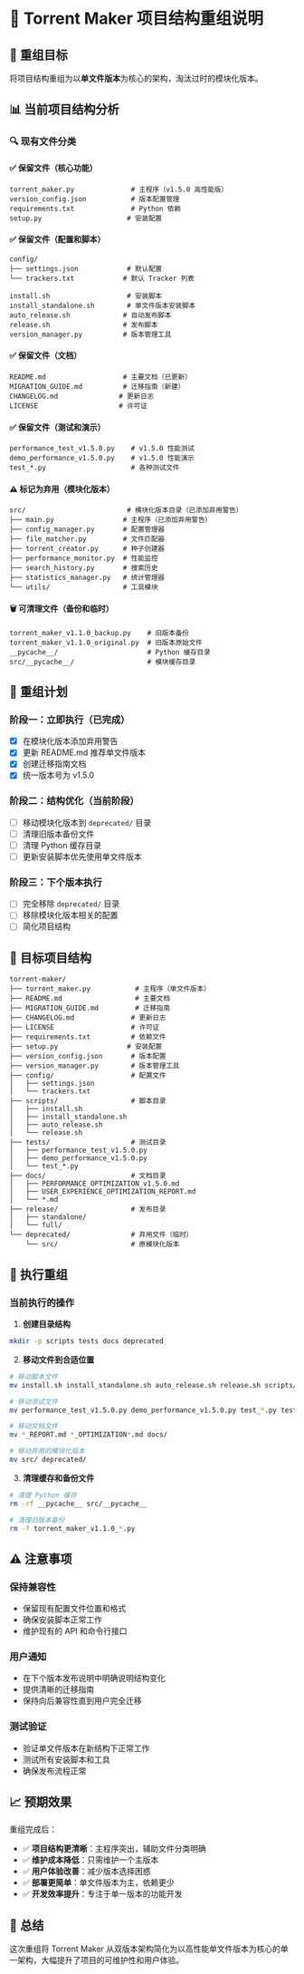 # 📁 Torrent Maker 项目结构重组说明

## 🎯 重组目标

将项目结构重组为以**单文件版本**为核心的架构，淘汰过时的模块化版本。

## 📊 当前项目结构分析

### 🔍 现有文件分类

#### ✅ 保留文件（核心功能）
```
torrent_maker.py              # 主程序（v1.5.0 高性能版）
version_config.json           # 版本配置管理
requirements.txt              # Python 依赖
setup.py                     # 安装配置
```

#### ✅ 保留文件（配置和脚本）
```
config/
├── settings.json            # 默认配置
└── trackers.txt            # 默认 Tracker 列表

install.sh                   # 安装脚本
install_standalone.sh        # 单文件版本安装脚本
auto_release.sh             # 自动发布脚本
release.sh                  # 发布脚本
version_manager.py          # 版本管理工具
```

#### ✅ 保留文件（文档）
```
README.md                   # 主要文档（已更新）
MIGRATION_GUIDE.md          # 迁移指南（新建）
CHANGELOG.md               # 更新日志
LICENSE                    # 许可证
```

#### ✅ 保留文件（测试和演示）
```
performance_test_v1.5.0.py    # v1.5.0 性能测试
demo_performance_v1.5.0.py    # v1.5.0 性能演示
test_*.py                     # 各种测试文件
```

#### ⚠️ 标记为弃用（模块化版本）
```
src/                         # 模块化版本目录（已添加弃用警告）
├── main.py                 # 主程序（已添加弃用警告）
├── config_manager.py       # 配置管理器
├── file_matcher.py         # 文件匹配器
├── torrent_creator.py      # 种子创建器
├── performance_monitor.py  # 性能监控
├── search_history.py       # 搜索历史
├── statistics_manager.py   # 统计管理器
└── utils/                  # 工具模块
```

#### 🗑️ 可清理文件（备份和临时）
```
torrent_maker_v1.1.0_backup.py    # 旧版本备份
torrent_maker_v1.1.0_original.py  # 旧版本原始文件
__pycache__/                      # Python 缓存目录
src/__pycache__/                  # 模块缓存目录
```

## 🔄 重组计划

### 阶段一：立即执行（已完成）
- [x] 在模块化版本添加弃用警告
- [x] 更新 README.md 推荐单文件版本
- [x] 创建迁移指南文档
- [x] 统一版本号为 v1.5.0

### 阶段二：结构优化（当前阶段）
- [ ] 移动模块化版本到 `deprecated/` 目录
- [ ] 清理旧版本备份文件
- [ ] 清理 Python 缓存目录
- [ ] 更新安装脚本优先使用单文件版本

### 阶段三：下个版本执行
- [ ] 完全移除 `deprecated/` 目录
- [ ] 移除模块化版本相关的配置
- [ ] 简化项目结构

## 📁 目标项目结构

```
torrent-maker/
├── torrent_maker.py           # 主程序（单文件版本）
├── README.md                  # 主要文档
├── MIGRATION_GUIDE.md         # 迁移指南
├── CHANGELOG.md              # 更新日志
├── LICENSE                   # 许可证
├── requirements.txt          # 依赖文件
├── setup.py                 # 安装配置
├── version_config.json       # 版本配置
├── version_manager.py        # 版本管理工具
├── config/                   # 配置文件
│   ├── settings.json
│   └── trackers.txt
├── scripts/                  # 脚本目录
│   ├── install.sh
│   ├── install_standalone.sh
│   ├── auto_release.sh
│   └── release.sh
├── tests/                    # 测试目录
│   ├── performance_test_v1.5.0.py
│   ├── demo_performance_v1.5.0.py
│   └── test_*.py
├── docs/                     # 文档目录
│   ├── PERFORMANCE_OPTIMIZATION_v1.5.0.md
│   ├── USER_EXPERIENCE_OPTIMIZATION_REPORT.md
│   └── *.md
├── release/                  # 发布目录
│   ├── standalone/
│   └── full/
└── deprecated/               # 弃用文件（临时）
    └── src/                  # 原模块化版本
```

## 🚀 执行重组

### 当前执行的操作

1. **创建目录结构**
```bash
mkdir -p scripts tests docs deprecated
```

2. **移动文件到合适位置**
```bash
# 移动脚本文件
mv install.sh install_standalone.sh auto_release.sh release.sh scripts/

# 移动测试文件
mv performance_test_v1.5.0.py demo_performance_v1.5.0.py test_*.py tests/

# 移动文档文件
mv *_REPORT.md *_OPTIMIZATION*.md docs/

# 移动弃用的模块化版本
mv src/ deprecated/
```

3. **清理缓存和备份文件**
```bash
# 清理 Python 缓存
rm -rf __pycache__ src/__pycache__

# 清理旧版本备份
rm -f torrent_maker_v1.1.0_*.py
```

## ⚠️ 注意事项

### 保持兼容性
- 保留现有配置文件位置和格式
- 确保安装脚本正常工作
- 维护现有的 API 和命令行接口

### 用户通知
- 在下个版本发布说明中明确说明结构变化
- 提供清晰的迁移指南
- 保持向后兼容性直到用户完全迁移

### 测试验证
- 验证单文件版本在新结构下正常工作
- 测试所有安装脚本和工具
- 确保发布流程正常

## 📈 预期效果

重组完成后：
- ✅ **项目结构更清晰**：主程序突出，辅助文件分类明确
- ✅ **维护成本降低**：只需维护一个主版本
- ✅ **用户体验改善**：减少版本选择困惑
- ✅ **部署更简单**：单文件版本为主，依赖更少
- ✅ **开发效率提升**：专注于单一版本的功能开发

## 🎯 总结

这次重组将 Torrent Maker 从双版本架构简化为以高性能单文件版本为核心的单一架构，大幅提升了项目的可维护性和用户体验。

